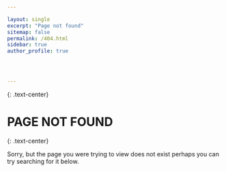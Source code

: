 ```yaml
---

layout: single
excerpt: "Page not found"
sitemap: false
permalink: /404.html
sidebar: true
author_profile: true




---
```


{: .text-center} 
# PAGE NOT FOUND

{: .text-center} 

Sorry, but the page you were trying to view does not exist perhaps you can try searching for it below. 

<script type="text/javascript">
  var GOOG_FIXURL_LANG = 'en';
  var GOOG_FIXURL_SITE = '{{ site.url }}'
</script>
<script type="text/javascript"
  src="//linkhelp.clients.google.com/tbproxy/lh/wm/fixurl.js">
</script>